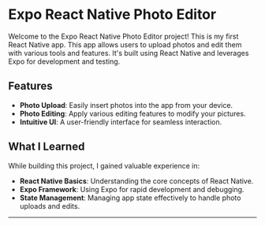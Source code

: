 # Expo React Native Photo Editor

Welcome to the Expo React Native Photo Editor project! This is my first React Native app. This app allows users to upload photos and edit them with various tools and features. It's built using React Native and leverages Expo for development and testing.

## Features

-   **Photo Upload**: Easily insert photos into the app from your device.
-   **Photo Editing**: Apply various editing features to modify your pictures.
-   **Intuitive UI**: A user-friendly interface for seamless interaction.

## What I Learned

While building this project, I gained valuable experience in:

-   **React Native Basics**: Understanding the core concepts of React Native.
-   **Expo Framework**: Using Expo for rapid development and debugging.
-   **State Management**: Managing app state effectively to handle photo uploads and edits.

---
